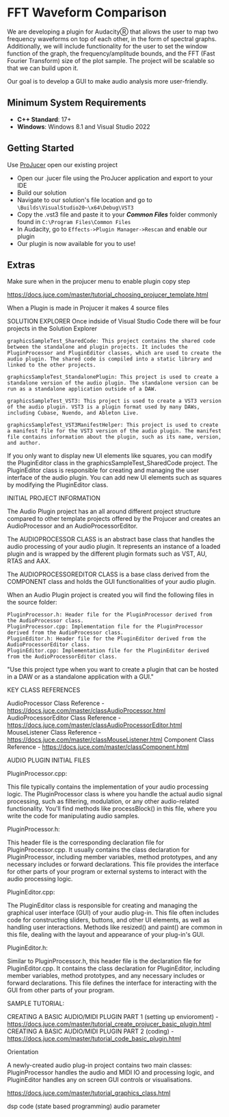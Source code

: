 # FFT Waveform Comparison

We are developing a plugin for AudacityⓇ that allows the user to map two frequency waveforms on top of each other, in the form of spectral graphs. Additionally, we will include functionality for the user to set the window function of the graph, the frequency/amplitude bounds, and the FFT (Fast Fourier Transform) size of the plot sample. 
The project will be scalable so that we can build upon it. 

Our goal is to develop a GUI to make audio analysis more user-friendly. 

## Minimum System Requirements

 - __C++ Standard__: 17+
 - __Windows__: Windows 8.1 and Visual Studio 2022

## Getting Started

Use [ProJucer](https://docs.juce.com/master/tutorial_new_projucer_project.html) open our existing project
 - Open our .jucer file using the ProJucer application and export to your IDE
 - Build our solution
 - Navigate to our solution's file location and go to ``` \Builds\VisualStudio20~\x64\Debug\VST3 ```
 - Copy the .vst3 file and paste it to your **_Common Files_** folder commonly found in ```C:\Program Files\Common Files```
 - In Audacity, go to ```Effects->Plugin Manager->Rescan``` and enable our plugin
 - Our plugin is now available for you to use!

## Extras

Make sure when in the projucer menu to enable plugin copy step

https://docs.juce.com/master/tutorial_choosing_projucer_template.html

When a Plugin is made in Projucer it makes 4 source files



SOLUTION EXPLORER
Once indside of Visual Studio Code there will be four projects in the Solution Explorer


    graphicsSampleTest_SharedCode: This project contains the shared code between the standalone and plugin projects. It includes the PluginProcessor and PluginEditor classes, which are used to create the audio plugin. The shared code is compiled into a static library and linked to the other projects.

    graphicsSampleTest_StandalonePlugin: This project is used to create a standalone version of the audio plugin. The standalone version can be run as a standalone application outside of a DAW.

    graphicsSampleTest_VST3: This project is used to create a VST3 version of the audio plugin. VST3 is a plugin format used by many DAWs, including Cubase, Nuendo, and Ableton Live.

    graphicsSampleTest_VST3ManifestHelper: This project is used to create a manifest file for the VST3 version of the audio plugin. The manifest file contains information about the plugin, such as its name, version, and author.


If you only want to display new UI elements like squares, you can modify the PluginEditor class in the graphicsSampleTest_SharedCode project. The PluginEditor class is responsible for creating and managing the user interface of the audio plugin. You can add new UI elements such as squares by modifying the PluginEditor class.


INITIAL PROJECT INFORMATION

The Audio Plugin project has an all around different project structure compared to other template projects offered by the Projucer and creates an AudioProcessor and an AudioProcessorEditor.

The AUDIOPROCESSOR CLASS is an abstract base class that handles the audio processing of your audio plugin. It represents an instance of a loaded plugin and is wrapped by the different plugin formats such as VST, AU, RTAS and AAX.

The AUDIOPROCESSOREDITOR CLASS is a base class derived from the COMPONENT class and holds the GUI functionalities of your audio plugin.


When an Audio Plugin project is created you will find the following files in the source folder:

    PluginProcessor.h: Header file for the PluginProcessor derived from the AudioProcessor class.
    PluginProcessor.cpp: Implementation file for the PluginProcessor derived from the AudioProcessor class.
    PluginEditor.h: Header file for the PluginEditor derived from the AudioProcessorEditor class.
    PluginEditor.cpp: Implementation file for the PluginEditor derived from the AudioProcessorEditor class.

"Use this project type when you want to create a plugin that can be hosted in a DAW or as a standalone application with a GUI."

KEY CLASS REFERENCES

AudioProcessor Class Reference - https://docs.juce.com/master/classAudioProcessor.html
AudioProcessorEditor Class Reference - https://docs.juce.com/master/classAudioProcessorEditor.html
MouseListener Class Reference - https://docs.juce.com/master/classMouseListener.html
Component Class Reference - https://docs.juce.com/master/classComponent.html



AUDIO PLUGIN INITIAL FILES

PluginProcessor.cpp:

This file typically contains the implementation of your audio processing logic. The PluginProcessor class is where you handle the actual audio signal processing, such as filtering, modulation, or any other audio-related functionality. You'll find methods like processBlock() in this file, where you write the code for manipulating audio samples.

PluginProcessor.h:

This header file is the corresponding declaration file for PluginProcessor.cpp. It usually contains the class declaration for PluginProcessor, including member variables, method prototypes, and any necessary includes or forward declarations. This file provides the interface for other parts of your program or external systems to interact with the audio processing logic.

PluginEditor.cpp:

The PluginEditor class is responsible for creating and managing the graphical user interface (GUI) of your audio plug-in. This file often includes code for constructing sliders, buttons, and other UI elements, as well as handling user interactions. Methods like resized() and paint() are common in this file, dealing with the layout and appearance of your plug-in's GUI.

PluginEditor.h:

Similar to PluginProcessor.h, this header file is the declaration file for PluginEditor.cpp. It contains the class declaration for PluginEditor, including member variables, method prototypes, and any necessary includes or forward declarations. This file defines the interface for interacting with the GUI from other parts of your program.





SAMPLE TUTORIAL:

CREATING A BASIC AUDIO/MIDI PLUGIN PART 1 (setting up envioroment) - https://docs.juce.com/master/tutorial_create_projucer_basic_plugin.html
CREATING A BASIC AUDIO/MIDI PLUGIN PART 2 (coding) - https://docs.juce.com/master/tutorial_code_basic_plugin.html


Orientation

A newly-created audio plug-in project contains two main classes: PluginProcessor handles the audio and MIDI IO and processing logic, and PluginEditor handles any on screen GUI controls or visualisations.

https://docs.juce.com/master/tutorial_graphics_class.html



dsp code (state based programming)
audio parameter



